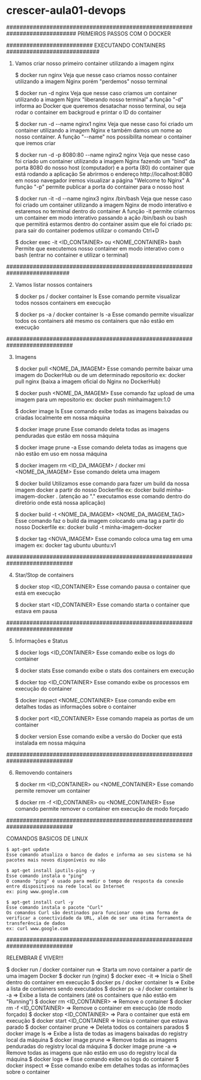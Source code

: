 # crescer-aula01-devops

#############################################################################
PRIMEIROS PASSOS COM O DOCKER

########################## EXECUTANDO CONTAINERS ############################

1) Vamos criar nosso primeiro container utilizando a imagem nginx
    
    $ docker run nginx
    Veja que nesse caso criamos nosso container utilizando a imagem Nginx porém "perdemos" nosso terminal

    $ docker run -d nginx
    Veja que nesse caso criamos um container utilizando a imagem Nginx "liberando nosso terminal"
    a função "-d" informa ao Docker que queremos desatachar nosso terminal, ou seja rodar o container em backgroud e printar o ID do container

    $ docker run -d --name nginx1 nginx
    Veja que nesse caso foi criado um container utilizando a imagem Nginx e também damos um nome ao nosso container.
    A função "--name" nos possibilita nomear o container que iremos criar

    $ docker run -d -p 8080:80 --name nginx2 nginx
    Veja que nesse caso foi criado um container utilizando a imagem Nginx fazendo um "bind" da porta 8080 do nosso host (computador) e a porta (80) do container que está rodando a aplicação
    Se abrirmos o endereço http://localhost:8080 em nosso navegador iremos visualizar a página "Welcome to Nginx"
    A função "-p" permite publicar a porta do container para o nosso host

    $ docker run -it -d --name nginx3 nginx /bin/bash
    Veja que nesse caso foi criado um container utilizando a imagem Nginx de modo interativo e estaremos no terminal dentro do container
    A função -it permite criarmos um container em modo interativo passando a ação /bin/bash ou bash que permitirá estarmos dentro do container assim que ele foi criado
    ps: para sair do container podemos utilizar o comando Ctrl+D

    $ docker exec -it <ID_CONTAINER> ou <NOME_CONTAINER> bash
    Permite que executemos nosso container em modo interativo com o bash (entrar no container e utilizar o terminal)


###########################################################################

2) Vamos listar nossos containers

    $ docker ps / docker container ls
    Esse comando permite visualizar todos nossos containers em execução

    $ docker ps -a / docker container ls -a 
    Esse comando permite visualizar todos os containers até mesmo os containers que não estão em execução

############################################################################

3) Imagens

    $ docker pull <NOME_DA_IMAGEM>
    Esse comando permite baixar uma imagem do DockerHub ou de um determinado repositorio
    ex: docker pull nginx (baixa a imagem oficial do Nginx no DockerHub)

    $ docker push <NOME_DA_IMAGEM>
    Esse comando faz upload de uma imagem para um repositorio
    ex: docker push minhaimagem:1.0

    $ docker image ls
    Esse comando exibe todas as imagens baixadas ou criadas localmente em nossa máquina

    $ docker image prune
    Esse comando deleta todas as imagens penduradas que estão em nossa máquina

    $ docker image prune -a 
    Esse comando deleta todas as imagens que não estão em uso em nossa máquina

    $ docker imagem rm <ID_DA_IMAGEM> / docker rmi <NOME_DA_IMAGEM>
    Esse comando deleta uma imagem

    $ docker build <DIRETORIO>
    Utilizamos esse comando para fazer um build da nossa imagem docker a partir do nosso Dockerfile
    ex: docker build minha-imagem-docker . (atenção ao "." executamos esse comando dentro do diretório onde está nossa aplicação)

    $ docker build -t <NOME_DA_IMAGEM> <NOME_DA_IMAGEM_TAG>
    Esse comando faz o build da imagem colocando uma tag a partir do nosso Dockerfile
    ex: docker build -t minha-imagem-docker

    $ docker tag <IMAGEM> <NOVA_IMAGEM>
    Esse comando coloca uma tag em uma imagem
    ex: docker tag ubuntu ubuntu:v1

############################################################################

4) Star/Stop de containers

    $ docker stop <ID_CONTAINER>
    Esse comando pausa o container que está em execução

    $ docker start <ID_CONTAINER>
    Esse comando starta o container que estava em pausa

############################################################################

5) Informações e Status

    $ docker logs <ID_CONTAINER>
    Esse comando exibe os logs do container

    $ docker stats
    Esse comando exibe o stats dos containers em execução

    $ docker top <ID_CONTAINER>
    Esse comando exibe os processos em execução do container

    $ docker inspect <NOME_CONTAINER>
    Esse comando exibe em detalhes todas as informações sobre o container

    $ docker port <ID_CONTAINER>
    Esse comando mapeia as portas de um container

    $ docker version
    Esse comando exibe a versão do Docker que está instalada em nossa máquina

############################################################################

6) Removendo containers

    $ docker rm <ID_CONTAINER> ou <NOME_CONTAINER>
    Esse comando permite remover um container

    $ docker rm -f <ID_CONTAINER> ou <NOME_CONTAINER>
    Esse comando permite remover o container em execução de modo forçado

############################################################################

COMANDOS BASICOS DE LINUX

    $ apt-get update
    Esse comando atualiza o banco de dados e informa ao seu sistema se há pacotes mais novos disponíveis ou não

    $ apt-get install iputils-ping -y
    Esse comando instala o "ping"
    O comando "ping" é usado para medir o tempo de resposta da conexão entre dispositivos na rede local ou Internet
    ex: ping www.google.com 

    $ apt-get install curl -y
    Esse comando instala o pacote "Curl"
    Os comandos Curl são destinados para funcionar como uma forma de verificar a conectividade da URL, além de ser uma ótima ferramenta de transferência de dados
    ex: curl www.google.com 

############################################################################

RELEMBRAR É VIVER!!!

$ docker run / docker container run => Starta um novo container a partir de uma imagem Docker
$ docker run <IMAGEM> (nginx)
$ docker exec -it => Inicia o Shell dentro do container em execução
$ docker ps / docker container ls => Exibe a lista de containers sendo executados
$ docker ps -a / docker container ls -a => Exibe a lista de containers (até os containers que não estão em "Running")
$ docker rm <ID_CONTAINER> => Remove o container
$ docker rm -f <ID_CONTAINER> => Remove o container em execução (de modo forçado)
$ docker stop <ID_CONTAINER> => Para o container que está em execução
$ docker start <ID_CONTAINER => Inicia o container que estava parado
$ docker container prune => Deleta todos os containers parados
$ docker image ls => Exibe a lista de todas as imagens baixadas do registry local da máquina
$ docker image prune => Remove todas as imagens penduradas do registry local da máquina
$ docker image prune -a => Remove todas as imagens que não estão em uso do registry local da máquina
$ docker logs => Esse comando exibe os logs do container
$ docker inspect => Esse comando exibe em detalhes todas as informações sobre o container
